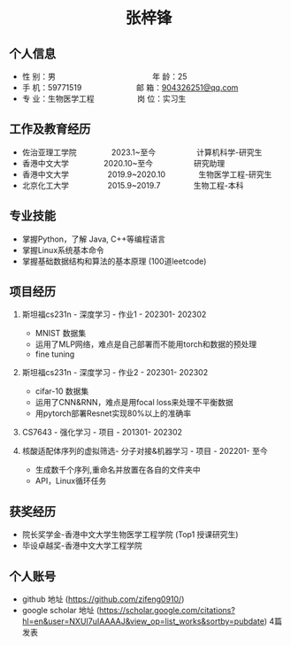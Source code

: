  <center>
     <h1>张梓锋</h1>
 </center>

## 个人信息 

* 性 别：男&emsp;&emsp;&emsp;&emsp;&emsp;&emsp;&emsp;&emsp;&emsp;&emsp;&emsp;&emsp;&ensp;年 龄：25  
* 手 机：59771519 &emsp;&emsp;&emsp;&emsp;&emsp;&emsp;&ensp;  邮 箱：904326251@qq.com    
* 专 业：生物医学工程 &emsp;&emsp;&emsp;&emsp;&emsp; 岗 位：实习生

## 工作及教育经历
* 佐治亚理工学院&emsp;&emsp;&emsp;&ensp;&emsp;2023.1~至今&emsp;&emsp;&emsp;&emsp;&emsp; 计算机科学-研究生   
* 香港中文大学&emsp;&emsp;&emsp;&ensp;&emsp;2020.10~至今&emsp;&emsp;&emsp;&emsp;&emsp; 研究助理    
* 香港中文大学&emsp;&emsp;&emsp;&emsp;&emsp;2019.9~2020.10&emsp;&emsp;&emsp;&emsp; 生物医学工程-研究生         
* 北京化工大学&emsp;&emsp;&emsp;&emsp;&emsp;2015.9~2019.7&emsp;&emsp;&emsp;&emsp; 生物工程-本科  

## 专业技能

* 掌握Python，了解 Java, C++等编程语言
* 掌握Linux系统基本命令
* 掌握基础数据结构和算法的基本原理 (100道leetcode)

## 项目经历

1. 斯坦福cs231n - 深度学习 - 作业1 - 202301- 202302 
    * MNIST 数据集 
    * 运用了MLP网络，难点是自己部署而不能用torch和数据的预处理
    * fine tuning

2. 斯坦福cs231n - 深度学习 - 作业2 - 202301- 202302 
    * cifar-10 数据集 
    * 运用了CNN&RNN，难点是用focal loss来处理不平衡数据
    * 用pytorch部署Resnet实现80%以上的准确率
3. CS7643 - 强化学习 - 项目 - 201301- 202302 
4. 核酸适配体序列的虚拟筛选- 分子对接&机器学习 - 项目 - 202201- 至今
    * 生成数千个序列,重命名并放置在各自的文件夹中
    * API，Linux循环任务

## 获奖经历
* 院长奖学金-香港中文大学生物医学工程学院 (Top1 授课研究生)
* 毕设卓越奖-香港中文大学工程学院

## 个人账号 
* github 地址 (https://github.com/zifeng0910/)
* google scholar 地址 (https://scholar.google.com/citations?hl=en&user=NXUI7uIAAAAJ&view_op=list_works&sortby=pubdate) 4篇发表

<!-- ## 其他信息 
* 喜欢钻研技术 等等
* 性格开朗，喜欢跳舞，做个主持人 等等  -->
